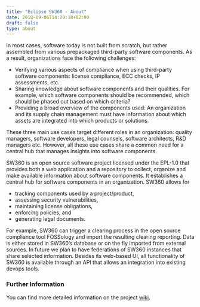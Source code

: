 ```yaml
---
title: "Eclipse SW360 - About"
date: 2018-09-06T14:29:18+02:00
draft: false
type: about
---
```


In most cases, software today is not built from scratch, but rather assembled from various prepackaged third-party software components. As a result, organizations face the following challenges:

* Verifying various aspects of compliance when using third-party software components: license compliance, ECC checks, IP assessments, etc.
* Sharing knowledge about software components and their qualities. For example, which software components should be recommended, which should be phased out based on which criteria?
* Providing a broad overview of the components used: An organization and its supply chain management must have information about which assets are integrated into which products or solutions.

These three main use cases target different roles in an organization: quality managers, software developers, legal counsels, software architects, R&D managers etc. However, all these use cases share a common need for a central hub that manages insights into software components.

SW360 is an open source software project licensed under the EPL-1.0 that provides both a web application and a repository to collect, organize and make available information about software components. It establishes a central hub for software components in an organization. SW360 allows for

* tracking components used by a project/product,
* assessing security vulnerabilities,
* maintaining license obligations,
* enforcing policies, and
* generating legal documents.

For example, SW360 can trigger a clearing process in the open source compliance tool FOSSology and import the resulting clearing reporting. Data is either stored in SW360’s database or on the fly imported from external sources. In future we plan to have federations of SW360 instances that share selected information. Besides its web-based UI, all functionality of SW360 is available through an API that allows an integration into existing devops tools.

### Further Information

You can find more detailed information on the project [wiki](https://github.com/sw360/sw360portal/wiki).
